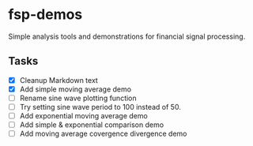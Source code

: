 # fsp-demos
Simple analysis tools and demonstrations for financial signal processing.

## Tasks
- [x] Cleanup Markdown text
- [x] Add simple moving average demo
- [ ] Rename sine wave plotting function
- [ ] Try setting sine wave period to 100 instead of 50.
- [ ] Add exponential moving average demo
- [ ] Add simple & exponential comparison demo
- [ ] Add moving average covergence divergence demo
